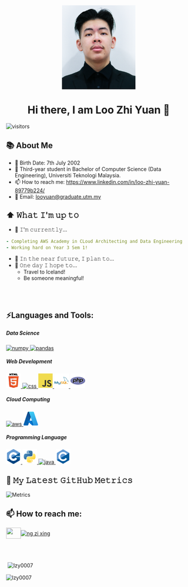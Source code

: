 <p align="center"><img align="center" alt="Coding" width="200" src="profilepic_loo.png">
<h1 align="center">Hi there, I am Loo Zhi Yuan 👋</h1>

![visitors](https://vbr.wocr.tk/badge?page_id=lzy0007.lzy0007&color=00cf00)

## 📚 About Me

- 💬 Birth Date: 7th July 2002
- 🌱 Third-year student in Bachelor of Computer Science (Data Engineering), Universiti Teknologi Malaysia.
- 📫 How to reach me: https://www.linkedin.com/in/loo-zhi-yuan-89779b224/
- 🤝 Email: looyuan@graduate.utm.my

## ⬆ 𝚆𝚑𝚊𝚝 𝙸'𝚖 𝚞𝚙 𝚝𝚘
- 🔨 𝙸'𝚖 𝚌𝚞𝚛𝚛𝚎𝚗𝚝𝚕𝚢...
```yaml
- Completing AWS Academy in CLoud Architecting and Data Engineering
- Working hard on Year 3 Sem 1!
```
<!-- - 🔨 𝙸’𝚖 𝚌𝚞𝚛𝚛𝚎𝚗𝚝𝚕𝚢 𝚠𝚘𝚛𝚔𝚒𝚗𝚐 𝚘𝚗 𝚊 𝚗𝚎𝚠 [**𝚒𝟹𝚕𝚘𝚌𝚔-𝚌𝚘𝚕𝚘𝚛**](https://github.com/lzy0007/i3lock-color) 𝚛𝚎𝚕𝚎𝚊𝚜𝚎 -->
- 🎯 𝙸𝚗 𝚝𝚑𝚎 𝚗𝚎𝚊𝚛 𝚏𝚞𝚝𝚞𝚛𝚎, 𝙸 𝚙𝚕𝚊𝚗 𝚝𝚘...
- 🤞 𝙾𝚗𝚎 𝚍𝚊𝚢 𝙸 𝚑𝚘𝚙𝚎 𝚝𝚘...
	- Travel to Iceland!
	- Be someone meaningful!

<br> <br>

## ⚡Languages and Tools:

##### Data Science

<span>
	<a href="https://numpy.org/" target="_blank" rel="noreferrer noopener"> <img src="https://user-images.githubusercontent.com/67586773/105040771-43887300-5a88-11eb-9f01-bee100b9ef22.png" alt="numpy" width="40" height="40"/> </a>
	<a href="https://pandas.pydata.org/" target="_blank" rel="noreferrer noopener"> <img src="https://upload.wikimedia.org/wikipedia/commons/2/22/Pandas_mark.svg" alt="pandas" width="40" height="40"/> </a>
	
</span>

##### Web Development 
<span>
	<a href="https://www.w3.org/html/" target="_blank" rel="noreferrer noopener"> <img src="https://raw.githubusercontent.com/devicons/devicon/master/icons/html5/html5-original-wordmark.svg" alt="html5" width="40" height="40"/> </a>
	<a href="https://www.w3schools.com/css/" target="_blank" rel="noreferrer noopener"> <img src="https://upload.wikimedia.org/wikipedia/commons/d/d5/CSS3_logo_and_wordmark.svg" alt="css" width="40" height="40"/> </a>
	<a href="https://developer.mozilla.org/en-US/docs/Web/JavaScript" target="_blank" rel="noreferrer noopener"> <img src="https://raw.githubusercontent.com/devicons/devicon/master/icons/javascript/javascript-original.svg" alt="javascript" width="40" height="40"/> </a>
	<a href="https://www.mysql.com/" target="_blank" rel="noreferrer noopener"> <img src="https://raw.githubusercontent.com/devicons/devicon/master/icons/mysql/mysql-original-wordmark.svg" alt="mysql" width="40" height="40"/> </a>
	<a href="https://www.php.net" target="_blank" rel="noreferrer noopener"> <img src="https://raw.githubusercontent.com/devicons/devicon/master/icons/php/php-original.svg" alt="php" width="40" height="40"/> </a>
</span>

	
##### Cloud Computing
<span>
	<a href="https://aws.amazon.com" target="_blank" rel="noreferrer noopener"> <img src="https://media.licdn.com/dms/image/D5612AQERySmtAVp7kQ/article-cover_image-shrink_600_2000/0/1680275682788?e=2147483647&v=beta&t=E7UEu2xOneY6O7S5Ud09E2YglQa_d9ZZGhIoZOmp9aI" alt="aws" width="40" height="40"/> </a>
	<a href="https://azure.microsoft.com" target="_blank" rel="noreferrer noopener"> <img src="https://github.com/devicons/devicon/blob/master/icons/azure/azure-original.svg" alt="azure" width="40" height="40"/> </a>
</span>

##### Programming Language

<span>
	<a href="https://www.w3schools.com/cpp/" target="_blank" rel="noreferrer noopener"> <img src="https://raw.githubusercontent.com/devicons/devicon/master/icons/cplusplus/cplusplus-original.svg" alt="cpp" width="40" height="40"/> </a> 
	<a href="https://www.python.org" target="_blank" rel="noreferrer noopener"> <img src="https://raw.githubusercontent.com/devicons/devicon/master/icons/python/python-original.svg" alt="python" width="40" height="40"/> </a>
	<a href="https://www.java.com/en/" target="_blank" rel="noreferrer noopener"> <img src="https://1000logos.net/wp-content/uploads/2020/09/Java-Emblem-640x400.jpg" alt="java" width="40" height="40"/> </a>
	<a href="https://www.w3schools.com/c/" target="_blank" rel="noreferrer noopener"> <img src="https://github.com/devicons/devicon/blob/master/icons/c/c-original.svg" alt="c" width="40" height="40"/> </a> 
	
</span>

## 🔔 𝙼𝚢 𝙻𝚊𝚝𝚎𝚜𝚝 𝙶𝚒𝚝𝙷𝚞𝚋 𝙼𝚎𝚝𝚛𝚒𝚌𝚜
![Metrics](https://metrics.lecoq.io/lzy0007?template=classic&base.header=0&gists=1&lines=1&config.timezone=Asia%2FKuala_Lumpur)

## 📫 How to reach me: 
<span><a href="https://www.linkedin.com/in/loo-zhi-yuan-89779b224/" target="blank"><img align="center" src="https://raw.githubusercontent.com/rahuldkjain/github-profile-readme-generator/master/src/images/icons/Social/linked-in-alt.svg" height="30" width="40" /></a><a href="https://www.youtube.com/channel/UCXQAvQVwFs5qP7VQGj0lFXg" target="blank"><img align="center" src="https://raw.githubusercontent.com/rahuldkjain/github-profile-readme-generator/master/src/images/icons/Social/youtube.svg" alt="ng zi xing" height="30" width="40" /></a> 
</span>

<br></br>
<p>&nbsp;<img align="center" src="https://github-readme-stats.vercel.app/api?username=lzy0007&show_icons=true&locale=en" alt="lzy0007" /></p>

<p><img align="center" src="https://github-readme-streak-stats.herokuapp.com/?user=lzy0007&" alt="lzy0007" /></p>
